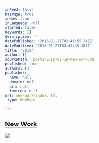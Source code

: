 ```yaml
---
inFeed: false
hasPage: true
inNav: true
inLanguage: null
starred: false
keywords: []
description: ''
datePublished: '2016-01-21T03:41:55.241Z'
dateModified: '2016-01-21T03:41:45.567Z'
title: '2015'
author: []
sourcePath: _posts/2016-01-19-new-work.md
published: true
authors: []
publisher:
  name: null
  domain: null
  url: null
  favicon: null
url: new-work/index.html
_type: WebPage

---
```

## [New Work][0]
![](https://the-grid-user-content.s3-us-west-2.amazonaws.com/399fbb1b-3d0d-4785-9255-727bffb157b5.jpg)

[0]: https://www.instagram.com/the.creationist/